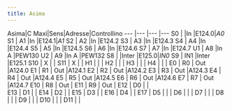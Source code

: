 ```yaml
---
title: Asima
---
```


Asima|C Maxi|Sens|Adresse|Controllino
---  |---  |---    |---
S0   |   |In     |E124.0|*A0*
S1   | A1  |In     |E124.1|*A1*
S2   | A2  |In     |E124.2
S3   | A3  |In     |E124.3
S4   | A4  |In     |E124.4
S5   | A5  |In     |E124.5
S6   | A6  |In     |E124.6
S7   | A7  |In     |E124.7
U1   | A8  |In A   |PEW130
U2   | A9  |In A   |PEW132
S8   |  |Inter  |E125.0|*IN0*
S9   | IN1 |Inter  |E125.1
S10  |  X  |       |
S11  |  X  |       |
H1   |     |       |
H2   |     |       |
H3   |     |       |
H4   |     |       |
E0   | R0  | Out   |A124.0
E1   | R1  | Out   |A124.1
E2   | R2  | Out   |A124.2
E3   | R3  | Out   |A124.3
E4   | R4  | Out   |A124.4
E5   | R5  | Out   |A124.5
E6   | R6  | Out   |A124.6
E7   | R7  | Out   |A124.7
E10  | R8  | Out   |
E11  | R9  | Out   |
E12  | D0  |       |   
E13  | D1  |       |
E14  | D2  |       |
E15  | D3  |       |
E16  | D4  |       |
E17  | D5  |       |
| D6  |       |
| D7  |       |
| D8  |       |
| D9  |       |
| D10 |       |
| D11 |       |
